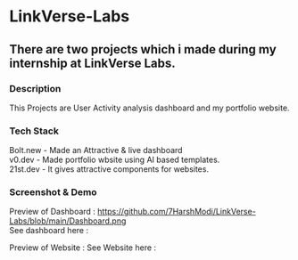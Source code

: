 # LinkVerse-Labs
## There are two projects which i made during my internship at LinkVerse Labs.
### Description
This Projects are User Activity analysis dashboard and my portfolio website.

### Tech Stack
Bolt.new - Made an Attractive & live dashboard <br>
v0.dev - Made portfolio wbsite using AI based templates. <br>
21st.dev - It gives attractive components for websites.

### Screenshot & Demo
Preview of Dashboard : https://github.com/7HarshModi/LinkVerse-Labs/blob/main/Dashboard.png <br>
See dashboard here :

Preview of Website :
See Website here :
